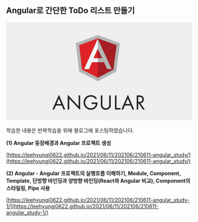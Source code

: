 ## Angular로 간단한 ToDo 리스트 만들기

<div align="center">
  <img src="img/210611_angular.png" alt="Angular">
</div>

학습한 내용은 반복학습을 위해 블로그에 포스팅하였습니다.

**(1) Angular 등장배경과 Angular 프로젝트 생성**

[https://leehyungi0622.github.io/2021/06/11/202106/210611-angular_study/](https://leehyungi0622.github.io/2021/06/11/202106/210611-angular_study/)

**(2) Angular - Angular 프로젝트의 실행흐름 이해하기, Module, Component, Template, 단방향 바인딩과 양방향 바인딩(React와 Angular 비교), Component의 스타일링, Pipe 사용**

[https://leehyungi0622.github.io/2021/06/11/202106/210611-angular_study-1/](https://leehyungi0622.github.io/2021/06/11/202106/210611-angular_study-1/)

